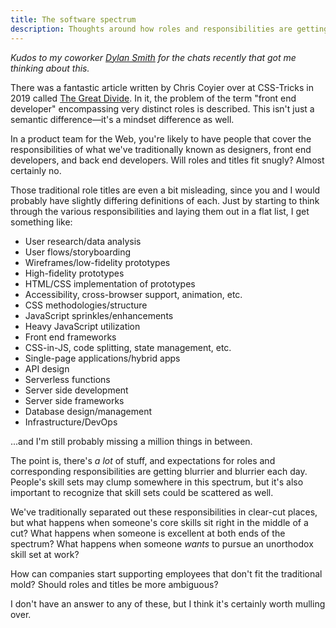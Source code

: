 ```yaml
---
title: The software spectrum
description: Thoughts around how roles and responsibilities are getting blurrier and blurrier in the Web industry.
---
```


_Kudos to my coworker [Dylan Smith](https://dylanatsmith.com/) for the chats recently that got me thinking about this._

There was a fantastic article written by Chris Coyier over at CSS-Tricks in 2019 called [The Great Divide](https://css-tricks.com/the-great-divide/). In it, the problem of the term "front end developer" encompassing very distinct roles is described. This isn't just a semantic difference—it's a mindset difference as well.

In a product team for the Web, you're likely to have people that cover the responsibilities of what we've traditionally known as designers, front end developers, and back end developers. Will roles and titles fit snugly? Almost certainly no.

Those traditional role titles are even a bit misleading, since you and I would probably have slightly differing definitions of each. Just by starting to think through the various responsibilities and laying them out in a flat list, I get something like:

- User research/data analysis
- User flows/storyboarding
- Wireframes/low-fidelity prototypes
- High-fidelity prototypes
- HTML/CSS implementation of prototypes
- Accessibility, cross-browser support, animation, etc.
- CSS methodologies/structure
- JavaScript sprinkles/enhancements
- Heavy JavaScript utilization
- Front end frameworks
- CSS-in-JS, code splitting, state management, etc.
- Single-page applications/hybrid apps
- API design
- Serverless functions
- Server side development
- Server side frameworks
- Database design/management
- Infrastructure/DevOps

...and I'm still probably missing a million things in between.

The point is, there's _a lot_ of stuff, and expectations for roles and corresponding responsibilities are getting blurrier and blurrier each day. People's skill sets may clump somewhere in this spectrum, but it's also important to recognize that skill sets could be scattered as well.

We've traditionally separated out these responsibilities in clear-cut places, but what happens when someone's core skills sit right in the middle of a cut? What happens when someone is excellent at both ends of the spectrum? What happens when someone _wants_ to pursue an unorthodox skill set at work?

How can companies start supporting employees that don't fit the traditional mold? Should roles and titles be more ambiguous?

I don't have an answer to any of these, but I think it's certainly worth mulling over.
